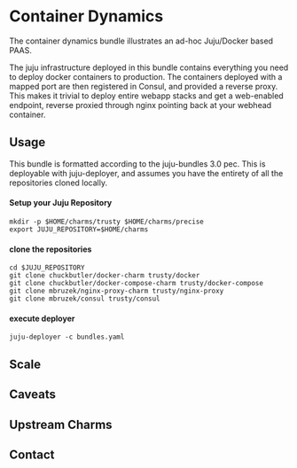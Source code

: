 # Container Dynamics

The container dynamics bundle illustrates an ad-hoc Juju/Docker based PAAS.

The juju infrastructure deployed in this bundle contains everything you need to
deploy docker containers to production. The containers deployed with a mapped
port are then registered in Consul, and provided a reverse proxy. This makes it
trivial to deploy entire webapp stacks and get a web-enabled endpoint, reverse
proxied through nginx pointing back at your webhead container.


## Usage

This bundle is formatted according to the juju-bundles 3.0 pec. This is
deployable with juju-deployer, and assumes you have the entirety of all the
repositories cloned locally.

#### Setup your Juju Repository

    mkdir -p $HOME/charms/trusty $HOME/charms/precise
    export JUJU_REPOSITORY=$HOME/charms

#### clone the repositories

    cd $JUJU_REPOSITORY
    git clone chuckbutler/docker-charm trusty/docker
    git clone chuckbutler/docker-compose-charm trusty/docker-compose
    git clone mbruzek/nginx-proxy-charm trusty/nginx-proxy
    git clone mbruzek/consul trusty/consul

#### execute deployer

    juju-deployer -c bundles.yaml


## Scale

## Caveats

## Upstream Charms

## Contact

